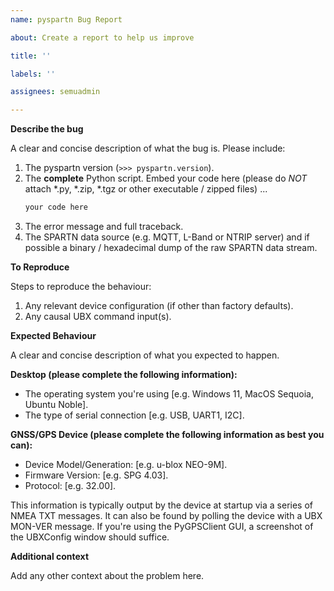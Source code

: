 ```yaml
---
name: pyspartn Bug Report

about: Create a report to help us improve

title: ''

labels: ''

assignees: semuadmin

---
```


**Describe the bug**

A clear and concise description of what the bug is. Please include:

1. The pyspartn version (`>>> pyspartn.version`).
2. The **complete** Python script. Embed your code here (please do *NOT* attach *.py, *.zip, *.tgz or other executable / zipped files) ...
   ```python
   your code here
   ```
3. The error message and full traceback.
4. The SPARTN data source (e.g. MQTT, L-Band or NTRIP server) and if possible a binary / hexadecimal dump of the raw SPARTN data stream.

**To Reproduce**

Steps to reproduce the behaviour:
1. Any relevant device configuration (if other than factory defaults).
2. Any causal UBX command input(s).

**Expected Behaviour**

A clear and concise description of what you expected to happen.

**Desktop (please complete the following information):**

- The operating system you're using [e.g. Windows 11, MacOS Sequoia, Ubuntu Noble].
- The type of serial connection [e.g. USB, UART1, I2C].

**GNSS/GPS Device (please complete the following information as best you can):**

- Device Model/Generation: [e.g. u-blox NEO-9M].
- Firmware Version: [e.g. SPG 4.03].
- Protocol: [e.g. 32.00].
 
This information is typically output by the device at startup via a series of NMEA TXT messages. It can also be found by polling the device with a UBX MON-VER message. If you're using the PyGPSClient GUI, a screenshot of the UBXConfig window should suffice.

**Additional context**

Add any other context about the problem here.
